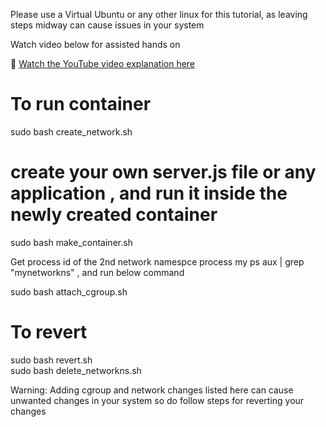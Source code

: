 Please use a Virtual Ubuntu or any other linux for this tutorial, as leaving steps midway can cause issues in your system

 Watch video below for assisted hands on 

🎥 [Watch the YouTube video explanation here](https://www.youtube.com/watch?v=FNfNxoOIZJs)

# To run container 

sudo bash create_network.sh
# create your own server.js file or any application , and run it inside the newly created container
sudo bash make_container.sh

Get process id of the 2nd network namespce process my ps aux | grep "mynetworkns"  , and run below command

sudo bash attach_cgroup.sh
# To revert 
sudo bash revert.sh  
sudo bash delete_networkns.sh

Warning:
Adding cgroup and network changes listed here can cause unwanted changes in your system so do follow steps for reverting your changes
